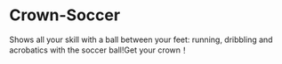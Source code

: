 # Crown-Soccer
Shows all your skill with a ball between your feet: running, dribbling and acrobatics with the soccer ball!Get your crown！
